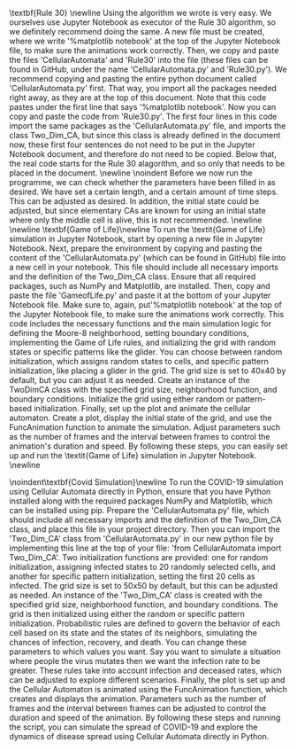 \textbf{Rule 30} \newline
Using the algorithm we wrote is very easy. We 
ourselves use Jupyter Notebook as executor of the Rule 30 algorithm, so we definitely recommend doing the same. A new file must be created, where we write '\%matplotlib notebook' at the top of the Jupyter Notebook file, to make sure the animations work correctly. Then, we copy and paste the files 'CellularAutomata' and 'Rule30' into the file (these files can be found in GitHub, under the name 'CellularAutomata.py' and 'Rule30.py'). We recommend copying and pasting the entire python document called 'CellularAutomata.py' first. That way, you import all the packages needed right away, as they are at the top of this document. Note that this code pastes under the first line that says '\%matplotlib notebook'. Now you can copy and paste the code from 'Rule30.py'. The first four lines in this code import the same packages as the 'CellularAutomata.py' file, and imports the class Two\_Dim\_CA, but since this class is already defined in the document now, these first four sentences do not need to be put in the Jupyter Notebook document, and therefore do not need to be copied. Below that, the real code starts for the Rule 30 alagorithm, and so only that needs to be placed in the document. 
\newline
\noindent Before we now run the programme, we can check whether the parameters have been filled in as desired. We have set a certain length, and a certain amount of time steps. This can be adjusted as desired. In addition, the initial state could be adjusted, but since elementary CAs are known for using an initial state where only the middle cell is alive, this is not recommended. 
\newline \newline
\textbf{Game of Life}\newline
To run the \textit{Game of Life} simulation in  Jupyter Notebook, start by opening a new file in Jupyter Notebook. Next, prepare the environment by copying and pasting the content of the 'CellularAutomata.py' (which can be found in GitHub) file into a new cell in your notebook. This file should include all necessary imports and the definition of the Two\_Dim\_CA class. Ensure that all required packages, such as NumPy and Matplotlib, are installed. Then, copy and paste the file 'GameofLife.py' and paste it at the bottom of your Jupyter Notebook file. Make sure to, again, put'\%matplotlib notebook' at the top of the Jupyter Notebook file, to make sure the animations work correctly.
This code includes the necessary functions and the main simulation logic for defining the Moore-8 neighborhood, setting boundary conditions, implementing the Game of Life rules, and initializing the grid with random states or specific patterns like the glider.
You can choose between random initialization, which assigns random states to cells, and specific pattern initialization, like placing a glider in the grid. The grid size is set to 40x40 by default, but you can adjust it as needed.
Create an instance of the TwoDimCA class with the specified grid size, neighborhood function, and boundary conditions. Initialize the grid using either random or pattern-based initialization.
Finally, set up the plot and animate the cellular automaton. Create a plot, display the initial state of the grid, and use the FuncAnimation function to animate the simulation. Adjust parameters such as the number of frames and the interval between frames to control the animation's duration and speed.
By following these steps, you can easily set up and run the \textit{Game of Life} simulation in Jupyter Notebook. 
\newline

\noindent\textbf{Covid Simulation}\newline
To run the COVID-19 simulation using Cellular Automata directly in Python, ensure that you have Python installed along with the required packages NumPy and Matplotlib, which can be installed using pip. Prepare the 'CellularAutomata.py' file, which should include all necessary imports and the definition of the Two\_Dim\_CA class, and place this file in your project directory. Then you can import the 'Two\_Dim\_CA' class from  'CellularAutomata.py' in our new python file by implementing this line at the top of your file: 'from CellularAutomata import Two\_Dim\_CA'.
Two initialization functions are provided: one for random initialization, assigning infected states to 20 randomly selected cells, and another for specific pattern initialization, setting the first 20 cells as infected. The grid size is set to 50x50 by default, but this can be adjusted as needed.
An instance of the 'Two\_Dim\_CA' class is created with the specified grid size, neighborhood function, and boundary conditions. The grid is then initialized using either the random or specific pattern initialization.
Probabilistic rules are defined to govern the behavior of each cell based on its state and the states of its neighbors, simulating the chances of infection, recovery, and death. You can change these parameters to which values you want. Say you want to simulate a situation where people the virus mutates then we want the infection rate to be greater. These rules take into account infection and deceased rates, which can be adjusted to explore different scenarios.
Finally, the plot is set up and the Cellular Automaton is animated using the FuncAnimation function, which creates and displays the animation. Parameters such as the number of frames and the interval between frames can be adjusted to control the duration and speed of the animation.
By following these steps and running the script, you can simulate the spread of COVID-19 and explore the dynamics of disease spread using Cellular Automata directly in Python.
